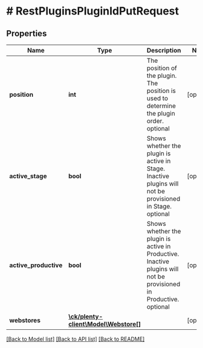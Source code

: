 # # RestPluginsPluginIdPutRequest

## Properties

Name | Type | Description | Notes
------------ | ------------- | ------------- | -------------
**position** | **int** | The position of the plugin. The position is used to determine the plugin order. optional | [optional]
**active_stage** | **bool** | Shows whether the plugin is active in Stage. Inactive plugins will not be provisioned in Stage. optional | [optional]
**active_productive** | **bool** | Shows whether the plugin is active in Productive. Inactive plugins will not be provisioned in Productive. optional | [optional]
**webstores** | [**\ck/plenty-client\Model\Webstore[]**](Webstore.md) |  | [optional]

[[Back to Model list]](../../README.md#models) [[Back to API list]](../../README.md#endpoints) [[Back to README]](../../README.md)
